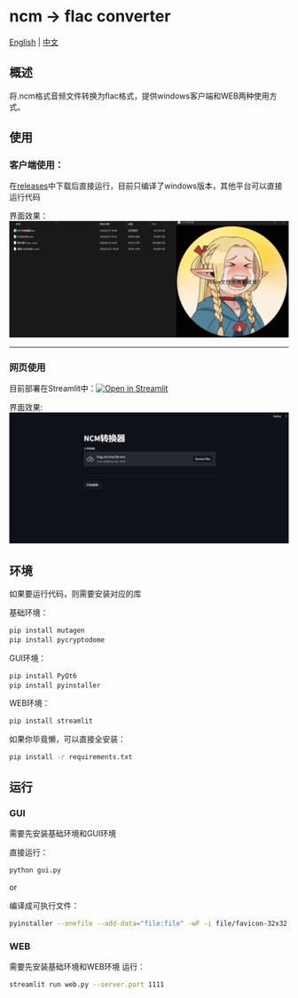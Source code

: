 # ncm -> flac converter

[English](./README_EN.md) | [中文](./README.md)

## 概述

将.ncm格式音频文件转换为flac格式，提供windows客户端和WEB两种使用方式。

## 使用

### 客户端使用：
在[releases](https://github.com/lissettecarlr/ncmdump/releases)中下载后直接运行，目前只编译了windows版本，其他平台可以直接运行代码

界面效果：
![s3](./file/s3.gif)

----------------------

### 网页使用
目前部署在Streamlit中：[![Open in Streamlit](https://static.streamlit.io/badges/streamlit_badge_black_white.svg)](https://ncmdump.streamlit.app/)


界面效果:
![s2](./file/s2.gif)



##  环境
如果要运行代码，则需要安装对应的库

基础环境：
```bash
pip install mutagen
pip install pycryptodome
```

GUI环境：
```bash
pip install PyQt6
pip install pyinstaller
```

WEB环境：
```bash
pip install streamlit
```

如果你毕竟懒，可以直接全安装：
```bash
pip install -r requirements.txt
```

## 运行

### GUI

需要先安装基础环境和GUI环境

直接运行：
```bash
python gui.py
```

or

编译成可执行文件：
```bash
pyinstaller --onefile --add-data="file:file" -wF -i file/favicon-32x32.png -n "NCM转换器" .\gui.py
```


### WEB
需要先安装基础环境和WEB环境
运行：
```bash
streamlit run web.py --server.port 1111
```




